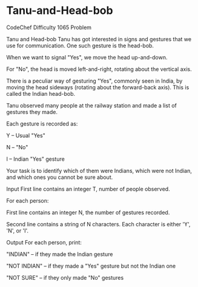 # Tanu-and-Head-bob
CodeChef Difficulty 1065 Problem

Tanu and Head-bob
Tanu has got interested in signs and gestures that we use for communication. One such gesture is the head-bob.

When we want to signal "Yes", we move the head up-and-down.

For "No", the head is moved left-and-right, rotating about the vertical axis.

There is a peculiar way of gesturing "Yes", commonly seen in India, by moving the head sideways (rotating about the forward-back axis). This is called the Indian head-bob.

Tanu observed many people at the railway station and made a list of gestures they made.

Each gesture is recorded as:

Y – Usual "Yes"

N – "No"

I – Indian "Yes" gesture

Your task is to identify which of them were Indians, which were not Indian, and which ones you cannot be sure about.

Input
First line contains an integer T, number of people observed.

For each person:

First line contains an integer N, the number of gestures recorded.

Second line contains a string of N characters. Each character is either 'Y', 'N', or 'I'.

Output
For each person, print:

"INDIAN" – if they made the Indian gesture

"NOT INDIAN" – if they made a "Yes" gesture but not the Indian one

"NOT SURE" – if they only made "No" gestures
